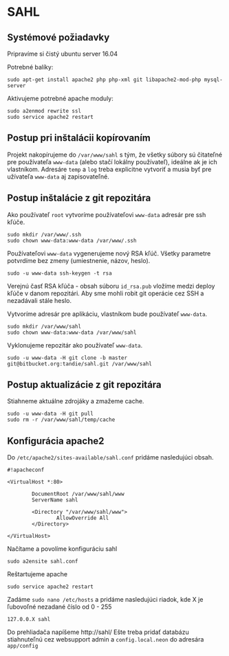 # SAHL

## Systémové požiadavky
Pripravíme si čistý ubuntu server 16.04

Potrebné balíky:

    sudo apt-get install apache2 php php-xml git libapache2-mod-php mysql-server

Aktivujeme potrebné apache moduly:

	sudo a2enmod rewrite ssl
	sudo service apache2 restart
	
## Postup pri inštalácii kopírovaním
Projekt nakopírujeme do `/var/www/sahl` s tým, že všetky súbory sú čitateľné pre 
používateľa `www-data` (alebo stačí lokálny používateľ), ideálne ak je ich vlastníkom.
Adresáre `temp` a `log` treba explicitne vytvoriť a musia byť pre užívateľa `www-data` aj zapisovateľné.

## Postup inštalácie z git repozitára
Ako používateľ `root` vytvoríme používateľovi `www-data` adresár pre ssh kľúče. 

    sudo mkdir /var/www/.ssh
    sudo chown www-data:www-data /var/www/.ssh

Používateľovi `www-data` vygenerujeme nový RSA kľúč. Všetky parametre potvrdíme 
bez zmeny (umiestnenie, názov, heslo).

    sudo -u www-data ssh-keygen -t rsa

Verejnú časť RSA kľúča - obsah súboru `id_rsa.pub` vložíme medzi deploy kľúče 
v danom repozitári. Aby sme mohli robit git operácie cez SSH a nezadávali stále heslo.

Vytvoríme adresár pre aplikáciu, vlastníkom bude používateľ `www-data`.

    sudo mkdir /var/www/sahl
    sudo chown www-data:www-data /var/www/sahl

Vyklonujeme repozitár ako používateľ `www-data`.

    sudo -u www-data -H git clone -b master git@bitbucket.org:tandie/sahl.git /var/www/sahl

## Postup aktualizácie z git repozitára
Stiahneme aktuálne zdrojáky a zmažeme cache.

    sudo -u www-data -H git pull
    sudo rm -r /var/www/sahl/temp/cache

## Konfigurácia apache2
Do `/etc/apache2/sites-available/sahl.conf` pridáme nasledujúci obsah.

```
#!apacheconf

<VirtualHost *:80>
        
        DocumentRoot /var/www/sahl/www
		ServerName sahl

        <Directory "/var/www/sahl/www">
                AllowOverride All
        </Directory>

</VirtualHost>
```

Načítame a povolíme konfiguráciu sahl

    sudo a2ensite sahl.conf
    
Reštartujeme apache

    sudo service apache2 restart

Zadáme `sudo nano /etc/hosts` a pridáme nasledujúci riadok, kde X je ľubovoľné nezadané číslo od 0 - 255

    127.0.0.X sahl
    
Do prehliadača napíšeme http://sahl/
Ešte treba pridať databázu stiahnuteľnú cez websupport admin a `config.local.neon` do adresára `app/config`